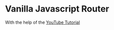 # Vanilla Javascript Router

With the help of the [YouTube Tutorial](https://www.youtube.com/watch?v=6BozpmSjk-Y)
